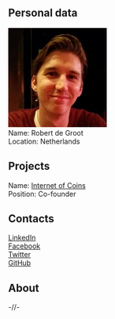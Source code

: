 ## Personal data
![robert de groot photo](photo/robert_de_groot.jpg)  
Name:   Robert de Groot  
Location: Netherlands   
## Projects 
Name: [Internet of Coins](../projects/internet_of_coins.md)  
Position: Co-founder   
## Contacts
[LinkedIn](https://www.linkedin.com/in/dotrego/)  
[Facebook](https://www.facebook.com/dotrego?ref=br_rs)  
[Twitter](https://twitter.com/robdotrego)  
[GitHub](https://github.com/dotrego)
## About
-//-
